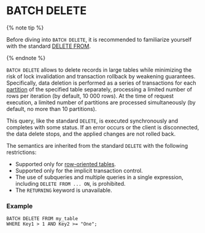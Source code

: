 # BATCH DELETE

{% note tip %}

Before diving into `BATCH DELETE`, it is recommended to familiarize yourself with the standard [DELETE FROM](delete.md).

{% endnote %}

`BATCH DELETE` allows to delete records in large tables while minimizing the risk of lock invalidation and transaction rollback by weakening guarantees. Specifically, data deletion is performed as a series of transactions for each [partition](../../../concepts/datamodel/table.md#partitioning) of the specified table separately, processing a limited number of rows per iteration (by default, 10 000 rows). At the time of request execution, a limited number of partitions are processed simultaneously (by default, no more than 10 partitions).

This query, like the standard `DELETE`, is executed synchronously and completes with some status. If an error occurs or the client is disconnected, the data delete stops, and the applied changes are not rolled back.

The semantics are inherited from the standard `DELETE` with the following restrictions:

* Supported only for [row-oriented tables](../../../concepts/glossary.md#row-oriented-table).
* Supported only for the implicit transaction control.
* The use of subqueries and multiple queries in a single expression, including `DELETE FROM ... ON`, is prohibited.
* The `RETURNING` keyword is unavailable.

### Example

```yql
BATCH DELETE FROM my_table
WHERE Key1 > 1 AND Key2 >= "One";
```
